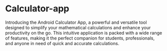 # Calculator-app
Introducing the Android Calculator App, a powerful and versatile tool designed to simplify your mathematical calculations and enhance your productivity on the go. This intuitive application is packed with a wide range of features, making it the perfect companion for students, professionals, and anyone in need of quick and accurate calculations.
